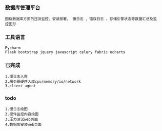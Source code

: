 ### 数据库管理平台
	围绕数据库方面的压测监控、安装部署、 慢日志 、错误日志 、存储引擎状态等数据汇总及监控图形

### 工具语言
	Pycharm
	Flask bootstrap jquery javascript celery fabric echarts

### 已完成
	1.慢日志入库
	2.服务器硬件入库cpu/memory/io/network
	3.client agent

### todo
    1.慢日志绘图
    2.硬件监控内容绘图
    3.压力测试web页面
    4.数据库安装web页面


